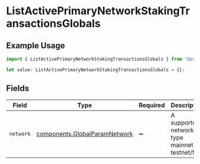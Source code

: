 # ListActivePrimaryNetworkStakingTransactionsGlobals

## Example Usage

```typescript
import { ListActivePrimaryNetworkStakingTransactionsGlobals } from "@avalabs/avacloud-sdk/models/operations";

let value: ListActivePrimaryNetworkStakingTransactionsGlobals = {};
```

## Fields

| Field                                                                          | Type                                                                           | Required                                                                       | Description                                                                    | Example                                                                        |
| ------------------------------------------------------------------------------ | ------------------------------------------------------------------------------ | ------------------------------------------------------------------------------ | ------------------------------------------------------------------------------ | ------------------------------------------------------------------------------ |
| `network`                                                                      | [components.GlobalParamNetwork](../../models/components/globalparamnetwork.md) | :heavy_minus_sign:                                                             | A supported network type mainnet or testnet/fuji.                              | mainnet                                                                        |